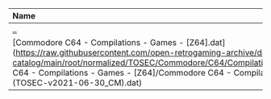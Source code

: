 |Name|Size|
|:---|---:|
|[..](../index.html)|DIR|
|[Commodore C64 - Compilations - Games - [Z64].dat](https://raw.githubusercontent.com/open-retrogaming-archive/dat-catalog/main/root/normalized/TOSEC/Commodore/C64/Compilations/Games/[Z64]/Commodore C64 - Compilations - Games - [Z64]/Commodore C64 - Compilations - Games - [Z64] (TOSEC-v2021-06-30_CM).dat)|68869|
